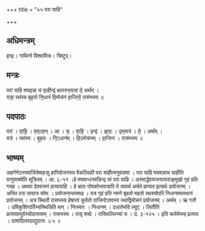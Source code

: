 +++
title = "०५ परा याहि"

+++
## अधिमन्त्रम्
इन्द्रः। गाथिनो विश्वामित्रः। त्रिष्टुप्।

## मन्त्रः
परा॑ याहि मघव॒न्ना च॑ या॒हीन्द्र॑ भ्रातरुभ॒यत्रा॑ ते॒ अर्थ॑म् ।  
यत्रा॒ रथ॑स्य बृह॒तो नि॒धानं॑ वि॒मोच॑नं वा॒जिनो॒ रास॑भस्य ॥

## पदपाठः
परा॑ । या॒हि॒ । म॒घ॒ऽव॒न् । आ । च॒ । या॒हि॒ । इन्द्र॑ । भ्रा॒तः॒ । उ॒भ॒यत्र॑ । ते॒ । अर्थ॑म् ।  
यत्र॑ । रथ॑स्य । बृ॒ह॒तः । नि॒ऽधान॑म् । वि॒ऽमोच॑नम् । वा॒जिनः॑ । रास॑भस्य ॥

## भाष्यम्
अहर्गणेऽन्त्यवर्जितेष्वहःसु हारियोजनस्य वैकल्पिकी परा याहीत्यनुवाक्या । परा याहि मघवन्नाच याहीति वानुवाक्येति सूत्रितम् । आ. ६-११ ।हे मघवन्धनवन्निन्द्र त्वं परा याहि । अस्माद्धेवयजनात्पराङ्मुखो गृहं प्रति गच्छ । अथवा देवयजनं प्रत्यायाहि । हे भ्रातः पोषकोभयात्रापि ते तवार्थं अर्यते प्राप्यत इत्यर्थः प्रयोजनम् । अस्ति तत्र जायात्र सोमः । प्रयोजनान्तरमाह । यत्र गृहं प्रति गमने बृहतो महतो रथस्योपरि निधानमवस्थानं प्रयोजनम् । अत्र स्थितौ रासभस्य हेषारवं कुर्वतो वाजिनोऽश्वस्य रथाद्विमोचनं प्रयोजनम् । अर्थम् । ऋ गतौ । उषिकुशिगार्तिभ्यस्थिन्निति थन् । नित्स्वरः । निधानम् । दधातेर्भावे ल्युट् । लितीति प्रत्ययात्पूर्वस्योदात्तत्वम् । रासभस्य । रासृ शब्दे । रासिवल्लिभ्यां च । उ. ३-१२५ । इति कर्तर्यभच् प्रत्ययः । ग्रामादित्वादाद्युदात्तः ॥ ५ ॥